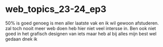 # web_topics_23-24_ep3
50% is goed genoeg is men aller laatste vak en ik wil gewoon afstuderen. zal toch nooit meer web doen heb hier niet veel intersse in. Ben ook niet goed in het grafisch designen van iets maar heb al bij alles mijn best wel gedaan dnek ik